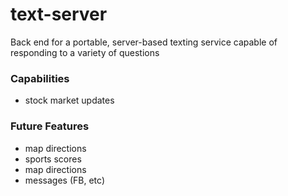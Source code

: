 # text-server
Back end for a portable, server-based texting service capable of responding to a variety of questions

### Capabilities
- stock market updates

### Future Features
- map directions
- sports scores
- map directions
- messages (FB, etc)
